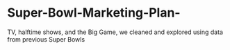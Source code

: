 # Super-Bowl-Marketing-Plan-
TV, halftime shows, and the Big Game, we cleaned and explored using data from previous Super Bowls 
